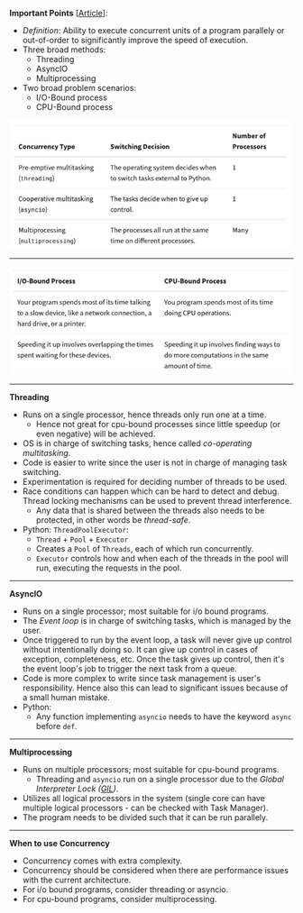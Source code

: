 **Important Points** [[Article](https://realpython.com/python-concurrency/)]:
- *Definition*: Ability to execute concurrent units of a program parallely or out-of-order to significantly improve the speed of execution. 
- Three broad methods:
  - Threading
  - AsyncIO
  - Multiprocessing
- Two broad problem scenarios:
  - I/O-Bound process
  - CPU-Bound process

<img src="../imgs/conc_type.png" width=500>

---

<img src="../imgs/process_type.png" width=500>

---

**Threading**
- Runs on a single processor, hence threads only run one at a time.  
  - Hence not great for cpu-bound processes since little speedup (or even negative) will be achieved. 
- OS is in charge of switching tasks, hence called *co-operating multitasking*. 
- Code is easier to write since the user is not in charge of managing task switching.
- Experimentation is required for deciding number of threads to be used.  
- Race conditions can happen which can be hard to detect and debug. Thread locking mechanisms can be used to prevent thread interference. 
  - Any data that is shared between the threads also needs to be protected, in other words be *thread-safe*. 
- Python: `ThreadPoolExecutor`:
  - `Thread` + `Pool` + `Executor`
  -  Creates a `Pool` of `Threads`, each of which run concurrently. 
  -  `Executor` controls how and when each of the threads in the pool will run, executing the requests in the pool. 

---

**AsyncIO**
- Runs on a single processor; most suitable for i/o bound programs. 
- The *Event loop* is in charge of switching tasks, which is managed by the user. 
- Once triggered to run by the event loop, a task will never give up control without intentionally doing so. It can give up control in cases of exception, completeness, etc. Once the task gives up control, then it's the event loop's job to trigger the next task from a queue. 
- Code is more complex to write since task management is user's responsibility. Hence also this can lead to significant issues because of a small human mistake. 
- Python:
  - Any function implementing `asyncio` needs to have the keyword `async` before `def`. 

---

**Multiprocessing**
- Runs on multiple processors; most suitable for cpu-bound programs. 
  - Threading and `asyncio` run on a single processor due to the *Global Interpreter Lock ([GIL](https://realpython.com/python-gil/))*. 
- Utilizes all logical processors in the system (single core can have multiple logical processors - can be checked with Task Manager). 
- The program needs to be divided such that it can be run parallely. 

---

**When to use Concurrency**
- Concurrency comes with extra complexity. 
- Concurrency should be considered when there are performance issues with the current architecture. 
- For i/o bound programs, consider threading or asyncio. 
- For cpu-bound programs, consider multiprocessing. 